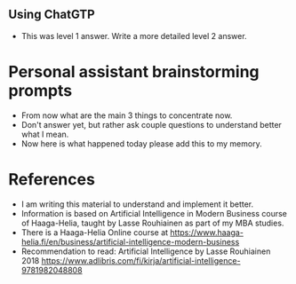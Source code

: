 ## Using ChatGTP
- This was level 1 answer. Write a more detailed level 2 answer.
# Personal assistant brainstorming prompts
- From now what are the main 3 things to concentrate now.
- Don't answer yet, but rather ask couple questions to understand better what I mean.
- Now here is what happened today please add this to my memory.



# References
- I am writing this material to understand and implement it better.
- Information is based on Artificial Intelligence in Modern Business course of Haaga-Helia, taught by Lasse Rouhiainen as part of my MBA studies.
- There is a Haaga-Helia Online course at https://www.haaga-helia.fi/en/business/artificial-intelligence-modern-business
- Recommendation to read: Artificial Intelligence by Lasse Rouhiainen 2018 https://www.adlibris.com/fi/kirja/artificial-intelligence-9781982048808
